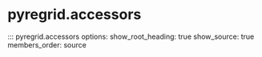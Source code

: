 # pyregrid.accessors

::: pyregrid.accessors
    options:
      show_root_heading: true
      show_source: true
      members_order: source